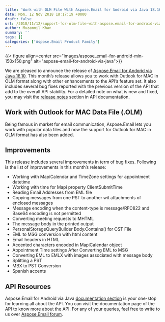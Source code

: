 ```yaml
---
title: 'Work with OLM File With Aspose.Email for Android via Java 18.10'
date: Mon, 12 Nov 2018 18:17:19 +0000
draft: false
url: /2018/11/12/support-for-olm-file-with-aspose.email-for-android-via-java-18.10/
author: Muzammil Khan
summary: ''
tags: []
categories: ['Aspose.Email Product Family']
---
```




{{< figure align=center src="images/aspose_email-for-android-min-150x150.png" alt="aspose-email-for-android-via-java">}}


We are pleased to announce the release of [Aspose.Email for Andorid via Java 18.10][1]. This month’s release allows you to work with Outlook for MAC in OLM format along with other enhancements to the API’s feature set. It also includes several bug fixes reported with the previous version of the API that add to the overall API stability. For a detailed note on what is new and fixed, you may visit the [release notes][2] section in API documentation.

## Work with Outlook for MAC Data File (.OLM)

Being famous in market for email communication, Aspose.Email lets you work with popular data files and now the support for Outlook for MAC in OLM format has also been added.

## Improvements

This release includes several improvements in term of bug fixes. Following is the list of improvements in this month’s release:

*   Working with MapiCalendar and TimeZone settings for appointment datetime
*   Working with time for Mapi property ClientSubmitTime
*   Reading Email Addresses from EML file
*   Copying messages from one PST to another wit attachments of enclosed messages
*   Message encoding when the content-type is message/RFC822 and Base64 encoding is not permitted
*   Converting meeting requests to MHTML
*   The message body in the printed output
*   PersonalStorageQueryBuilder Body.Contains() for OST File
*   EML to MSG conversion with html content
*   Email headers in HTML
*   Accented characters encoded in MapiCalendar object
*   Appointment Time settings After Converting EML to MSG
*   Converting EML to EMLX with images associated with message body
*   Splitting a PST
*   MBX to PST Conversion
*   Spanish accents

## API Resources

Aspose.Email for Android via Java [documentation section][3] is your one-stop for learning all about the API. You can visit the documentation page of the API to know more about the API. For any of your queries, feel free to write to us over [Aspose.Email forum][4].




[1]: https://artifact.aspose.com/repo/com/aspose/aspose-email/18.10/
[2]: https://docs.aspose.com/email/java/aspose-email-for-android-via-java-18-10-release-notes/
[3]: https://docs.aspose.com/email/java/
[4]: https://forum.aspose.com/c/email




